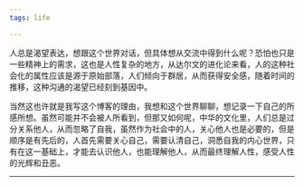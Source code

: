```yaml
---
tags: life

---
```


人总是渴望表达，想跟这个世界对话，但具体想从交流中得到什么呢？恐怕也只是一些精神上的需求，这也是人性复杂的地方，从达尔文的进化论来看，人的这种社会化的属性应该是源于原始部落，人们倾向于群居，从而获得安全感，随着时间的推移，这种沟通的渴望已经刻到基因中。

当然这也许就是我写这个博客的理由，我想和这个世界聊聊，想记录一下自己的所感所想。虽然可能并不会被人所看到，但那又如何呢，中华的文化里，人们总是过分关系他人，从而忽略了自我，虽然作为社会中的人，关心他人也是必要的，但是顺序是有先后的，人首先需要关心自己，需要认清自己，洞悉自我的内心世界，只有在这一基础上，才能去认识他人，也能理解他人，从而最终理解人性，感受人性的光辉和丑恶。



------
